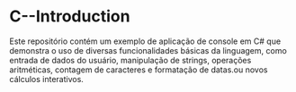 # C--Introduction
Este repositório contém um exemplo de aplicação de console em C# que demonstra o uso de diversas funcionalidades básicas da linguagem, como entrada de dados do usuário, manipulação de strings, operações aritméticas, contagem de caracteres e formatação de datas.ou novos cálculos interativos.

